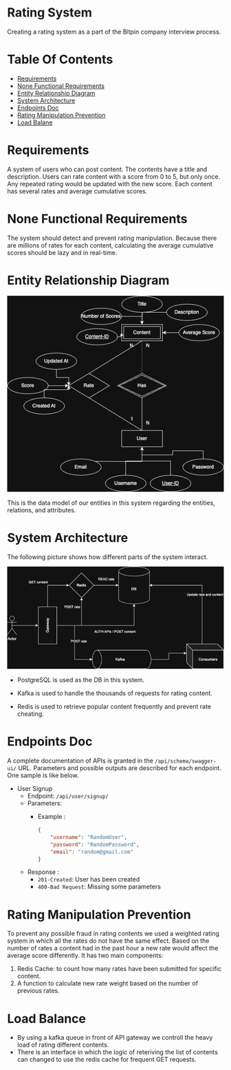 # Rating System
Creating a rating system as a part of the Bitpin company interview process. 

# Table Of Contents
- [Requirements](#Requirements)
- [None Functional Requirements](#None-Functional-Requirements)
- [Entity Relationship Diagram](#Entity-Relationship-Diagram)
- [System Architecture](#System-Architecture)
- [Endpoints Doc](#Endpoints-Doc)
- [Rating Manipulation Prevention](#Rating-Manipulation-Prevention)
- [Load Balane](#Load-Balance)


# Requirements

A system of users who can post content. The contents have a title and description. Users can rate content with a score from 0 to 5, but only once. Any repeated rating would be updated with the new score. Each content has several rates and average cumulative scores.

# None Functional Requirements
The system should detect and prevent rating manipulation. Because there are millions of rates for each content, calculating the average cumulative scores should be lazy and in real-time.

# Entity Relationship Diagram
![ER picture](/pictures/ER-diagram.png)

This is the data model of our entities in this system regarding the entities, relations, and attributes. 

# System Architecture
The following picture shows how different parts of the system interact.

![Arch Diagram](/pictures/Arch-diagram.jpg)
- PostgreSQL is used as the DB in this system.

- Kafka is used to handle the thousands of requests for rating content.

- Redis is used to retrieve popular content frequently and prevent rate cheating. 

# Endpoints Doc
A complete documentation of APIs is granted in the `/api/schema/swagger-ui/` URL. Parameters and possible outputs are described for each endpoint. One sample is like below. 
- User Signup
    - Endpoint: `/api/user/signup/`
    - Parameters: 
        - Example :
        
            ```json
            {
                "username": "RandomUser",
                "password": "RandomPassword",
                "email": "random@gmail.com"
            }
            ```
    - Response : 
        - `201-Created`: User has been created
        - `400-Bad Request`: Missing some parameters

# Rating Manipulation Prevention

To prevent any possible fraud in rating contents we used a weighted rating system in which all the rates do not have the same effect. Based on the number of rates a content had in the past hour a new rate would affect the average score differently. It has two main components:
1. Redis Cache: to count how many rates have been submitted for specific content.
2. A function to calculate new rate weight based on the number of previous rates.

# Load Balance
- By using a kafka queue in front of API gateway we controll the heavy load of rating different contents.
- There is an interface in which the logic of reteriving the list of contents can changed to use the redis cache for frequent GET requests.


    